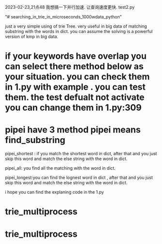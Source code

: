 2023-02-23,21点48
我想搞一下并行加速.
让查询速度更快.
test2.py









"# searching_in_trie_in_microseconds_1000wdata_python" 


just a  very simple using of trie Tree. very useful in big data of matching substring with the words in dict. you can assume the solving is a powerful version of kmp in big data.


# if your keywords have overlap you can select there method below as your situation. you can check them in 1.py with example . you can test them. the test defualt not activate you can change them in 1.py:309
# pipei have 3 method   pipei means find_substring    
pipei_shortest : if you match the shortest word in dict, after that and you just skip this word and match the else string with the word in dict.


pipei_all: you find all the matching with the word in dict. 
 
pipei_longest:you can find the lognest word in dict , after that  and you just skip this word and match the else string with the word in dict.


i hope you can find the explaning code in the 1.py
# trie_multiprocess
# trie_multiprocess
